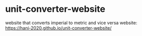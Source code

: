 # unit-converter-website
website that converts imperial to metric and vice versa
website: https://hani-2020.github.io/unit-converter-website/
